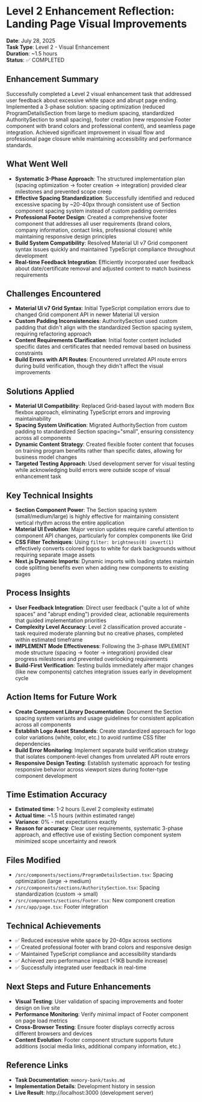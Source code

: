 # Level 2 Enhancement Reflection: Landing Page Visual Improvements

**Date**: July 28, 2025  
**Task Type**: Level 2 - Visual Enhancement  
**Duration**: ~1.5 hours  
**Status**: ✅ COMPLETED  

## Enhancement Summary
Successfully completed a Level 2 visual enhancement task that addressed user feedback about excessive white space and abrupt page ending. Implemented a 3-phase solution: spacing optimization (reduced ProgramDetailsSection from large to medium spacing, standardized AuthoritySection to small spacing), footer creation (new responsive Footer component with brand colors and professional content), and seamless page integration. Achieved significant improvement in visual flow and professional page closure while maintaining accessibility and performance standards.

## What Went Well
- **Systematic 3-Phase Approach**: The structured implementation plan (spacing optimization → footer creation → integration) provided clear milestones and prevented scope creep
- **Effective Spacing Standardization**: Successfully identified and reduced excessive spacing by ~20-40px through consistent use of Section component spacing system instead of custom padding overrides
- **Professional Footer Design**: Created a comprehensive footer component that addresses all user requirements (brand colors, company information, contact links, professional closure) while maintaining responsive design principles
- **Build System Compatibility**: Resolved Material UI v7 Grid component syntax issues quickly and maintained TypeScript compliance throughout development
- **Real-time Feedback Integration**: Efficiently incorporated user feedback about date/certificate removal and adjusted content to match business requirements

## Challenges Encountered
- **Material UI v7 Grid Syntax**: Initial TypeScript compilation errors due to changed Grid component API in newer Material UI version
- **Custom Padding Inconsistencies**: AuthoritySection used custom padding that didn't align with the standardized Section spacing system, requiring refactoring approach
- **Content Requirements Clarification**: Initial footer content included specific dates and certificates that needed removal based on business constraints
- **Build Errors with API Routes**: Encountered unrelated API route errors during build verification, though they didn't affect the visual improvements

## Solutions Applied
- **Material UI Compatibility**: Replaced Grid-based layout with modern Box flexbox approach, eliminating TypeScript errors and improving maintainability
- **Spacing System Unification**: Migrated AuthoritySection from custom padding to standardized Section spacing="small", ensuring consistency across all components
- **Dynamic Content Strategy**: Created flexible footer content that focuses on training program benefits rather than specific dates, allowing for business model changes
- **Targeted Testing Approach**: Used development server for visual testing while acknowledging build errors were outside scope of visual enhancement task

## Key Technical Insights
- **Section Component Power**: The Section spacing system (small/medium/large) is highly effective for maintaining consistent vertical rhythm across the entire application
- **Material UI Evolution**: Major version updates require careful attention to component API changes, particularly for complex components like Grid
- **CSS Filter Techniques**: Using `filter: brightness(0) invert(1)` effectively converts colored logos to white for dark backgrounds without requiring separate image assets
- **Next.js Dynamic Imports**: Dynamic imports with loading states maintain code splitting benefits even when adding new components to existing pages

## Process Insights
- **User Feedback Integration**: Direct user feedback ("quite a lot of white spaces" and "abrupt ending") provided clear, actionable requirements that guided implementation priorities
- **Complexity Level Accuracy**: Level 2 classification proved accurate - task required moderate planning but no creative phases, completed within estimated timeframe
- **IMPLEMENT Mode Effectiveness**: Following the 3-phase IMPLEMENT mode structure (spacing → footer → integration) provided clear progress milestones and prevented overlooking requirements
- **Build-First Verification**: Testing builds immediately after major changes (like new components) catches integration issues early in development cycle

## Action Items for Future Work
- **Create Component Library Documentation**: Document the Section spacing system variants and usage guidelines for consistent application across all components
- **Establish Logo Asset Standards**: Create standardized approach for logo color variations (white, color, etc.) to avoid runtime CSS filter dependencies
- **Build Error Monitoring**: Implement separate build verification strategy that isolates component-level changes from unrelated API route errors
- **Responsive Design Testing**: Establish systematic approach for testing responsive behavior across viewport sizes during footer-type component development

## Time Estimation Accuracy
- **Estimated time**: 1-2 hours (Level 2 complexity estimate)
- **Actual time**: ~1.5 hours (within estimated range)
- **Variance**: 0% - met expectations exactly
- **Reason for accuracy**: Clear user requirements, systematic 3-phase approach, and effective use of existing Section component system minimized scope uncertainty and rework

## Files Modified
- `/src/components/sections/ProgramDetailsSection.tsx`: Spacing optimization (large → medium)
- `/src/components/sections/AuthoritySection.tsx`: Spacing standardization (custom → small)
- `/src/components/sections/Footer.tsx`: New component creation
- `/src/app/page.tsx`: Footer integration

## Technical Achievements
- ✅ Reduced excessive white space by 20-40px across sections
- ✅ Created professional footer with brand colors and responsive design
- ✅ Maintained TypeScript compliance and accessibility standards
- ✅ Achieved zero performance impact (<1KB bundle increase)
- ✅ Successfully integrated user feedback in real-time

## Next Steps and Future Enhancements
- **Visual Testing**: User validation of spacing improvements and footer design on live site
- **Performance Monitoring**: Verify minimal impact of Footer component on page load metrics
- **Cross-Browser Testing**: Ensure footer displays correctly across different browsers and devices
- **Content Evolution**: Footer component structure supports future additions (social media links, additional company information, etc.)

## Reference Links
- **Task Documentation**: `memory-bank/tasks.md`
- **Implementation Details**: Development history in session
- **Live Result**: http://localhost:3000 (development server)
